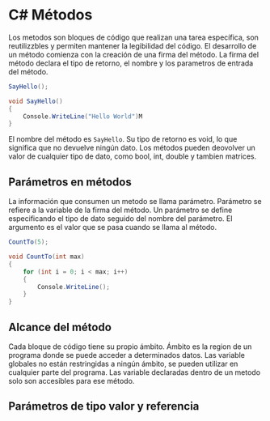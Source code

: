 # C# Métodos
Los metodos son bloques de código que realizan una tarea específica, son reutilizzbles y permiten mantener la legibilidad del código.
El desarrollo de un método comienza con la creación de una firma del método.  La firma del método declara el tipo de retorno, el nombre y los parametros de entrada del método.

```csharp
SayHello();

void SayHello()
{
	Console.WriteLine("Hello World")M
}
```
El nombre del método es `SayHello`. Su tipo de retorno es void, lo que significa que no devuelve ningún dato.
Los métodos pueden deovolver  un valor de cualquier tipo de dato, como bool, int, double y tambien matrices.

## Parámetros en métodos
La información que consumen un metodo se llama parámetro. Parámetro se refiere  a la variable de la firma del método.
Un parámetro se define especificando el tipo de dato seguido del nombre del parámetro.
El argumento es el valor que se pasa cuando se llama al método.

```csharp
CountTo(5);

void CountTo(int max)
{
	for (int i = 0; i < max; i++)
	{
		Console.WriteLine();
	}
}
```
## Alcance del método
Cada bloque de código tiene su propio ámbito. Ámbito es la region de un programa donde se puede acceder a determinados datos.
Las variable globales no están restringidas a ningún ámbito, se pueden utilizar en cualquier parte del programa.
Las variable declaradas dentro de un metodo solo son accesibles para ese método.

## Parámetros de tipo valor y referencia
